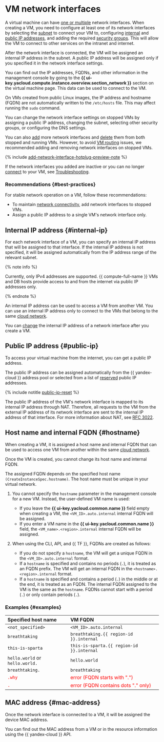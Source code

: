 # VM network interfaces

A virtual machine can have [one or multiple](./limits.md) network interfaces. When creating a VM, you need to configure at least one of its network interfaces by selecting the [subnet](../../vpc/concepts/network.md#subnet) to connect your VM to, configuring [internal](#internal-ip) and [public IP addresses](#public-ip), and adding the required [security groups](../../vpc/concepts/security-groups.md). This will allow the VM to connect to other services on the intranet and internet.

After the network interface is connected, the VM will be assigned an internal IP address in the subnet. A public IP address will be assigned only if you specified it in the network interface settings.

You can find out the IP addresses, FQDNs, and other information in the management console by going to the **{{ ui-key.yacloud.compute.instance.overview.section_network }}** section on the virtual machine page. This data can be used to connect to the VM.

On VMs created from public Linux images, the IP address and hostname (FQDN) are not automatically written to the `/etc/hosts` file. This may affect running the `sudo` command.

You can change the network interface settings on stopped VMs by assigning a public IP address, changing the subnet, selecting other security groups, or configuring the DNS settings.

You can also [add](../operations/vm-control/attach-network-interface.md) more network interfaces and [delete](../operations/vm-control/attach-network-interface.md) them from both stopped and running VMs. However, to avoid [VM routing](../../vpc/concepts/routing.md#rt-vm) issues, we recommended adding and removing network interfaces on stopped VMs.

{% include [add-network-interface-hotplug-preview-note](../../_includes/compute/add-network-interface-hotplug-preview-note.md) %}

If the network interfaces you added are inactive or you can no longer [connect](../operations/vm-connect/ssh.md) to your VM, see [Troubleshooting](../qa/troubleshooting.md).

### Recommendations {#best-practices}

For stable network operation on a VM, follow these recommendations:

* To maintain [network connectivity](../../vpc/concepts/routing.md#rt-vpc), add network interfaces to stopped VMs.
* Assign a public IP address to a single VM's network interface only.

## Internal IP address {#internal-ip}

For each network interface of a VM, you can specify an internal IP address that will be assigned to that interface. If the internal IP address is not specified, it will be assigned automatically from the IP address range of the relevant subnet.

{% note info %}

Currently, only IPv4 addresses are supported. {{ compute-full-name }} VMs and DB hosts provide access to and from the internet via public IP addresses only.

{% endnote %}

An internal IP address can be used to access a VM from another VM. You can use an internal IP address only to connect to the VMs that belong to the same [cloud network](../../vpc/concepts/network.md#network).

You can [change](../operations/vm-control/internal-ip-update.md) the internal IP address of a network interface after you create a VM.

## Public IP address {#public-ip}

To access your virtual machine from the internet, you can get a public IP address.

The public IP address can be assigned automatically from the {{ yandex-cloud }} address pool or selected from a list of [reserved](../../vpc/operations/get-static-ip.md) public IP addresses.

{% include notitle [public-ip-reset](../../_includes/public-ip-reset.md) %}

The public IP address of the VM's network interface is mapped to its internal IP address through NAT. Therefore, all requests to the VM from the external IP address of its network interface are sent to the internal IP address of that interface. For more information about NAT, see [RFC 3022](https://www.ietf.org/rfc/rfc3022.txt).

## Host name and internal FQDN {#hostname}

When creating a VM, it is assigned a host name and internal FQDN that can be used to access one VM from another within the same [cloud network](../../vpc/concepts/network.md).

Once the VM is created, you cannot change its host name and internal FQDN.

The assigned FQDN depends on the specified host name `(CreateInstanceSpec.hostname)`. The host name must be unique in your virtual network.

1. You cannot specify the `hostname` parameter in the management console for a new VM. Instead, the user-defined VM name is used:

   * If you leave the **{{ ui-key.yacloud.common.name }}** field empty when creating a VM, the `<VM_ID>.auto.internal` internal FQDN will be assigned.
   * If you enter a VM name in the **{{ ui-key.yacloud.common.name }}** field, the `<VM_name>.<region>.internal` internal FQDN will be assigned.

1. When using the CLI, API, and {{ TF }}, FQDNs are created as follows:

   * If you do not specify a `hostname`, the VM will get a unique FQDN in the `<VM_ID>.auto.internal` format.
   * If a `hostname` is specified and contains no periods (`.`), it is treated as an FQDN prefix. The VM will get an internal FQDN in the `<hostname>.<region>.internal` format.
   * If a `hostname` is specified and contains a period (`.`) in the middle or at the end, it is treated as an FQDN. The internal FQDN assigned to the VM is the same as the `hostname`. FQDNs cannot start with a period (`.`) or only contain periods (`.`).

### Examples {#examples}

| Specified host name | VM FQDN |
:--- | :---
| `<not_specified>` | `<VM_ID>.auto.internal` |
| `breathtaking` | `breathtaking.{{ region-id }}.internal` |
| `this-is-sparta` | `this-is-sparta.{{ region-id }}.internal` |
| `hello.world` or `hello.world.` | `hello.world` |
| `breathtaking.` | `breathtaking` |
| <span style="color: red">`.why`</span> | <span style="color: red">error (FQDN starts with ".")</span> |
| <span style="color: red">`.`</span> | <span style="color: red">error (FQDN contains dots "." only)</span> |


## MAC address {#mac-address}

Once the network interface is connected to a VM, it will be assigned the device MAC address.

You can find out the MAC address from a VM or in the resource information using the {{ yandex-cloud }} API.
